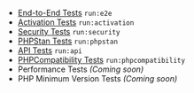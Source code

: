 - [End-to-End Tests](test-types/e2e.md) <code class="cli-command-example">run:e2e</code>
- [Activation Tests](test-types/activation.md) <code class="cli-command-example">run:activation</code>
- [Security Tests](test-types/security.md) <code class="cli-command-example">run:security</code>
- [PHPStan Tests](test-types/phpstan.md) <code class="cli-command-example">run:phpstan</code>
- [API Tests](test-types/api.md) <code class="cli-command-example">run:api</code>
- [PHPCompatibility Tests](test-types/phpcompatibility.md) <code class="cli-command-example">run:phpcompatibility</code>
- Performance Tests _(Coming soon)_
- PHP Minimum Version Tests _(Coming soon)_
